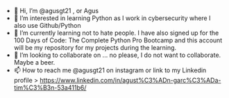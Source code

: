 - 👋 Hi, I’m @agusgt21 , or Agus
- 👀 I’m interested in learning Python as I work in cybersecurity where I also use Github/Python
- 🌱 I’m currently learning not to hate people. I have also signed up for the 100 Days of Code: The Complete Python Pro Bootcamp and this account will be my repository for my projects during the learning. 
- 💞️ I’m looking to collaborate on ... no please, I do not want to collaborate. Maybe a beer. 
- 📫 How to reach me @agusgt21 on instagram or link to my Linkedin profile > https://www.linkedin.com/in/agust%C3%ADn-garc%C3%ADa-tim%C3%B3n-53a411b6/


<!---
agusgt21/agusgt21 is a ✨ special ✨ repository because its `README.md` (this file) appears on your GitHub profile.
You can click the Preview link to take a look at your changes.
--->
